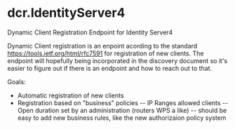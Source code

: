 # dcr.IdentityServer4
Dynamic Client Registration Endpoint for Identity Server4

Dynamic Client registration is an enpoint acording to the standard https://tools.ietf.org/html/rfc7591 for registration of new clients.
The endpoint will hopefully being incorporated in the discovery document so it's easier to figure out if there is an endpoint and how to reach out to that.

Goals:
- Automatic registration of new clients
- Registration based on "business" policies
  -- IP Ranges allowed clients
  -- Open duration set by an administration (routers WPS a like)
  -- should be easy to add new business rules, like the new authorizaion policy system
